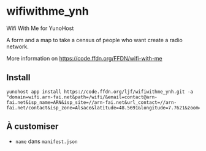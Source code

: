 wifiwithme_ynh
===============

Wifi With Me for YunoHost

A form and a map to take a census of people who want create a radio network.

More information on https://code.ffdn.org/FFDN/wifi-with-me

## Install

```
yunohost app install https://code.ffdn.org/ljf/wifiwithme_ynh.git -a "domain=wifi.arn-fai.net&path=/wifi/&email=contact@arn-fai.net&isp_name=ARN&isp_site=//arn-fai.net&url_contact=//arn-fai.net/contact&isp_zone=Alsace&latitude=48.5691&longitude=7.7621&zoom=12&cnil_number=&cnil_link=&admin=ljf"
```


## À customiser

- `name` dans `manifest.json`
